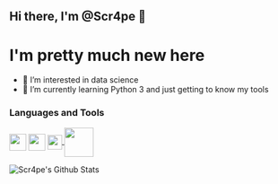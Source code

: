 ## Hi there, I'm @Scr4pe 👋

# I'm pretty much new here
- 👀 I’m interested in data science
- 🌱 I’m currently learning Python 3 and just getting to know my tools

### Languages and Tools



<a href = "https://www.python.org/downloads/"> <img src="https://www.python.org/static/opengraph-icon-200x200.png" align="center" width="30px"><a/>
<a><img src="https://upload.wikimedia.org/wikipedia/commons/thumb/4/48/Markdown-mark.svg/208px-Markdown-mark.svg.png" align="center" width="30px"> <a/>
<a href = "https://code.visualstudio.com/"> <img src="https://upload.wikimedia.org/wikipedia/commons/1/1c/Visual_Studio_Code_1.35_icon.png" align="center" width="26px"> <a/>
<a href = "https://docs.anaconda.com/anaconda/install/"> <img src="https://upload.wikimedia.org/wikipedia/en/c/cd/Anaconda_Logo.png" align="center" width="52px"> <a/>

<img align="center" alt="Scr4pe's Github Stats" src="https://github-readme-stats.vercel.app/api?username=Scr4pe&show_icons=true&hide_border=true&theme=merko" />

<!---
Scr4pe/Scr4pe is a ✨ special ✨ repository because its `README.md` (this file) appears on your GitHub profile.
You can click the Preview link to take a look at your changes.
--->
